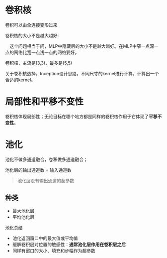 # 卷积核

卷积可以由全连接变形过来

卷积核的大小不是越大越好:

&emsp;这个问题相当于问，MLP中隐藏层的大小不是越大越好。在MLP中窄一点深一点的网络比宽一点浅一点的网络要好。

卷积核，主流是(3,3)，最多是(5,5)

关于卷积核选择，Inception设计思路。不同尺寸的kernel进行计算，计算出一个合适的kernel。

# 局部性和平移不变性

卷积核体现局部性；无论目标在哪个地方都是同样的卷积核作用于它体现了**平移不变性**。


# 池化

池化不做多通道融合，卷积做多通道融合；

池化层的输出通道数 = 输入通道数

> 池化层没有输出通道的超参数

## 种类
* 最大池化层
* 平均池化层

池化总结
* 池化返回窗口中的最大值或平均值
* 缓解卷积层对位置的敏感性：**通常池化层作用在卷积层之后**
* 同样有窗口的大小、填充和步幅作为超参数
